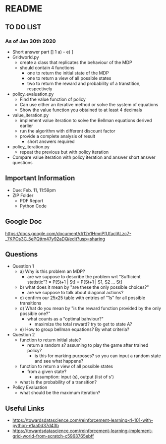 # README

## TO DO LIST
### As of Jan 30th 2020
- Short answer part [] 1 a) - e) ]
- Gridworld.py
    - create a class that replicates the behaviour of the MDP
    - should contain 4 functions
        - one to return the initial state of the MDP
        - one to return a view of all possible states
        - two to return the reward and probability of a transtition, respectively
- policy_evaluation.py
    - Find the value function of policy
    - Can use either an iterative method or solve the system of equations
    - Show the value function you obtained to at least 4 decimals
- value_iteration.py
    - implement value iteration to solve the Bellman equations derived earlier
    - run the algorithm with different discount factor
    - provide a complete analysis of result
        - short answers required
- policy_iteration.py
    - repeat the previous but with policy iteration
- Compare value iteration with policy iteration and answer short answer questions

## Important Information
- Due: Feb. 11, 11:59pm
- ZIP Folder
    - PDF Report
    - Python Code

## Google Doc
https://docs.google.com/document/d/12n1HmnPfUfaclALzc7-_7KPOs3C_5ePQttm47y92aDQ/edit?usp=sharing

## Questions
- Question 1
    - a) Why is this problem an MDP?
        - are we suppose to describe the problem wrt "Sufficient statistic"? = P[St+1 | St] = P[St+1 | S1, S2 ... St]
    - b) what does it mean by "are these the only possible choices?"
        - are we suppose to talk about diagonal actions?
    - c) confirm our 25x25 table with entries of "1s" for all possible transitions
    - d) What do you mean by "is the reward function provided by the only possible one?"
        - what counts as a "optimal bahviour?"
            - maximize the total reward? try to get to state A?
    - e) How to group bellman equations? By what criteria?
- Question 2
    - function to return initial state?
        - return a random s? assuming to play the game after trained policy?
            - is this for marking purposes? so you can input a random state and see what happens?
    - function to return a view of all possible states
        - from a given state?
            - assumption: input (s), output (list of s')
    - what is the probability of a transition?
- Policy Evaluation
    - what should be the maximum iteration?

## Useful Links
- https://towardsdatascience.com/reinforcement-learning-rl-101-with-python-e1aa0d37d43b
- https://towardsdatascience.com/reinforcement-learning-implement-grid-world-from-scratch-c5963765ebff